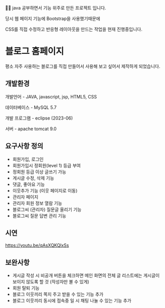 👩‍💻 java 공부하면서 기능 위주로  만든 프로젝트 입니다.


당시 웹 페이지 기능에 Bootstrap을 사용했기때문에


CSS를 직접 수정하고 반응형 레이아웃을 만드는 작업을 현재 진행중입니다.



# 블로그 홈페이지
평소 자주 사용하는 블로그를 직접 만들어서 사용해 보고 싶어서 제작하게 되었습니다.

## 개발환경
개발언어 -  JAVA, javascript, jsp, HTML5, CSS


데이터베이스 - MySQL 5.7


개발 프로그램 - eclipse (2023-06)


서버 -  apache tomcat 9.0




## 요구사항 정의
- 회원가입, 로그인
- 회원가입시 정회원(level 1) 등급 부여
- 정회원 등급 이상 글쓰기 가능
- 게시글 수정, 삭제 기능
- 댓글, 좋아요 기능
- 이웃추가 기능 (이웃 페이지로 이동)
- 관리자 페이지
- 관리자 회원 정보 열람 기능
- 블로그씨 (관리자) 질문글 올리기 기능
- 블로그씨 질문 답변 관리 기능




## 시연
https://youtu.be/qAsXQKQlxSs

## 보완사항
- 게시글 작성 시 비공개 버튼을 체크하면 메인 화면의 전체 글 리스트에는
    게시글이 보이지 않도록 할 것 (작성자만 볼 수 있게)
- 회원 탈퇴 기능
- 블로그 이웃끼리 쪽지 주고 받을 수 있는 기능 추가
- 블로그 이웃끼리 동시에 접속중 일 시 채팅 나눌 수 있는 기능 추가


